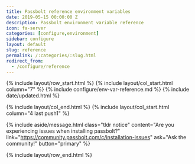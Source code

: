 ```yaml
---
title: Passbolt reference environment variables
date: 2019-05-15 00:00:00 Z
description: Passbolt environment variable reference
icon: fa-server
categories: [configure,environment]
sidebar: configure
layout: default
slug: reference
permalink: /:categories/:slug.html
redirect_from:
  - /configure/reference
---
```


{% include layout/row_start.html %}
{% include layout/col_start.html column="7" %}
{% include configure/env-var-reference.md %}
{% include date/updated.html %}

{% include layout/col_end.html %}
{% include layout/col_start.html column="4 last push1" %}

{% include aside/message.html
    class="tldr notice"
    content="Are you experiencing issues when installing passbolt?"
    link="https://community.passbolt.com/c/installation-issues"
    ask="Ask the community!"
    button="primary"
%}

{% include layout/row_end.html %}
